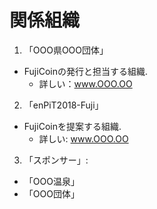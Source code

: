 # 関係組織

1. 「OOO県OOO団体」  
  * FujiCoinの発行と担当する組織.
    * 詳しい：www.OOO.OO
2. 「enPiT2018-Fuji」  
  * FujiCoinを提案する組織.
    * 詳しい: www.OOO.OO
3. 「スポンサー」:  
  * 「OOO温泉」
  * 「OOO団体」 
